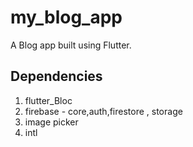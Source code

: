 # my_blog_app

A Blog app built using Flutter. 

## Dependencies
   1. flutter_Bloc
   2. firebase - core,auth,firestore , storage
   3. image picker
   4. intl
